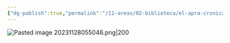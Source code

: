 ```yaml
---
{"dg-publish":true,"permalink":"/11-areas/02-biblioteca/el-apra-cronica-de-una-esperanza/","noteIcon":""}
---
```


![Pasted image 20231128055046.png|200](/img/user/02%20Image/Pasted%20image%2020231128055046.png)